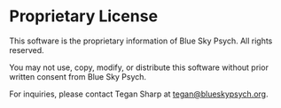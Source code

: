 # Proprietary License

This software is the proprietary information of Blue Sky Psych. All rights reserved.

You may not use, copy, modify, or distribute this software without prior written consent from Blue Sky Psych.

For inquiries, please contact Tegan Sharp at tegan@blueskypsych.org.
